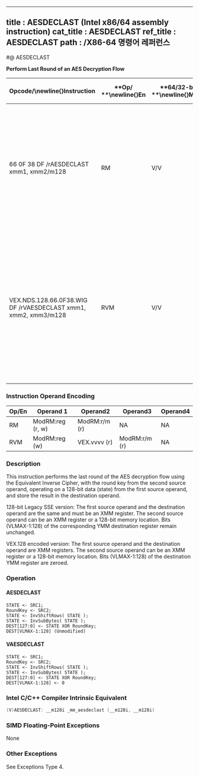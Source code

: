 ----------------------------
title : AESDECLAST (Intel x86/64 assembly instruction)
cat_title : AESDECLAST
ref_title : AESDECLAST
path : /X86-64 명령어 레퍼런스
----------------------------
#@ AESDECLAST

**Perform Last Round of an AES Decryption Flow**

|**Opcode/**\newline{}**Instruction**|**Op/ **\newline{}**En**|**64/32-bit **\newline{}**Mode**|**CPUID **\newline{}**Feature **\newline{}**Flag**|**Description**|
|------------------------------------|------------------------|--------------------------------|--------------------------------------------------|---------------|
|66 0F 38 DF /rAESDECLAST xmm1, xmm2/m128|RM|V/V|AES|Perform the last round of an AES decryption flow, using the Equivalent Inverse Cipher, operating on a 128-bit data (state) from xmm1 with a 128-bit round key from xmm2/m128.|
|VEX.NDS.128.66.0F38.WIG DF /rVAESDECLAST xmm1, xmm2, xmm3/m128|RVM|V/V|Both AES andAVX flags|Perform the last round of an AES decryption flow, using the Equivalent Inverse Cipher, operating on a 128-bit data (state) from xmm2 with a 128-bit round key from xmm3/m128; store the result in xmm1.|
### Instruction Operand Encoding


|Op/En|Operand 1|Operand2|Operand3|Operand4|
|-----|---------|--------|--------|--------|
|RM|ModRM:reg (r, w)|ModRM:r/m (r)|NA|NA|
|RVM|ModRM:reg (w)|VEX.vvvv (r)|ModRM:r/m (r)|NA|
### Description


This instruction performs the last round of the AES decryption flow using the Equivalent Inverse Cipher, with the round key from the second source operand, operating on a 128-bit data (state) from the first source operand, and store the result in the destination operand. 

128-bit Legacy SSE version: The first source operand and the destination operand are the same and must be an XMM register. The second source operand can be an XMM register or a 128-bit memory location. Bits (VLMAX-1:128) of the corresponding YMM destination register remain unchanged.

VEX.128 encoded version: The first source operand and the destination operand are XMM registers. The second source operand can be an XMM register or a 128-bit memory location. Bits (VLMAX-1:128) of the destination YMM register are zeroed.


### Operation
#### AESDECLAST 
```info-verb
STATE <- SRC1;
RoundKey <- SRC2;
STATE <- InvShiftRows( STATE );
STATE <- InvSubBytes( STATE );
DEST[127:0] <- STATE XOR RoundKey;
DEST[VLMAX-1:128] (Unmodified)
```
#### VAESDECLAST 
```info-verb
STATE <- SRC1;
RoundKey <- SRC2;
STATE <- InvShiftRows( STATE );
STATE <- InvSubBytes( STATE );
DEST[127:0] <- STATE XOR RoundKey;
DEST[VLMAX-1:128] <- 0
```

### Intel C/C++ Compiler Intrinsic Equivalent

```cpp
(V)AESDECLAST: __m128i _mm_aesdeclast (__m128i, __m128i)
```
### SIMD Floating-Point Exceptions


None

### Other Exceptions


See Exceptions Type 4.

